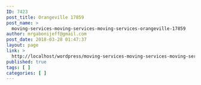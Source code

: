 ```yaml
---
ID: 7423
post_title: Orangeville 17859
post_name: >
  moving-services-moving-services-moving-services-orangeville-17859
author: mrgabonijeff@gmail.com
post_date: 2018-03-28 01:47:37
layout: page
link: >
  http://localhost/wordpress/moving-services-moving-services-moving-services-orangeville-17859/
published: true
tags: [ ]
categories: [ ]
---
```

